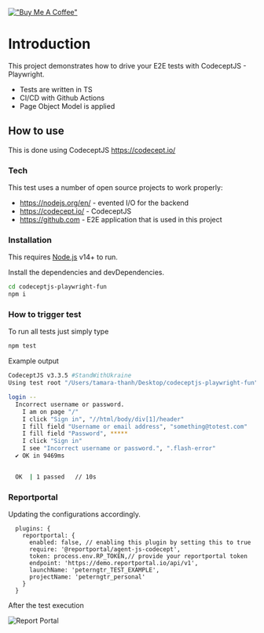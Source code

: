 [!["Buy Me A Coffee"](https://www.buymeacoffee.com/assets/img/custom_images/orange_img.png)](https://www.buymeacoffee.com/peternguyew)

# Introduction

This project demonstrates how to drive your E2E tests with CodeceptJS - Playwright.

* Tests are written in TS
* CI/CD with Github Actions
* Page Object Model is applied

## How to use

This is done using CodeceptJS <https://codecept.io/>

### Tech

This test uses a number of open source projects to work properly:

* <https://nodejs.org/en/> - evented I/O for the backend
* <https://codecept.io/> - CodeceptJS
* <https://github.com> - E2E application that is used in this project

### Installation

This requires [Node.js](https://nodejs.org/) v14+ to run.

Install the dependencies and devDependencies.

```sh
cd codeceptjs-playwright-fun
npm i
```

### How to trigger test

To run all tests just simply type

```sh
npm test
```

Example output

```sh
CodeceptJS v3.3.5 #StandWithUkraine
Using test root "/Users/tamara-thanh/Desktop/codeceptjs-playwright-fun"

login --
  Incorrect username or password.
    I am on page "/"
    I click "Sign in", "//html/body/div[1]/header"
    I fill field "Username or email address", "something@totest.com"
    I fill field "Password", *****
    I click "Sign in"
    I see "Incorrect username or password.", ".flash-error"
  ✔ OK in 9469ms


  OK  | 1 passed   // 10s
```
### Reportportal

Updating the configurations accordingly.

```
  plugins: {
    reportportal: {
      enabled: false, // enabling this plugin by setting this to true
      require: '@reportportal/agent-js-codecept',
      token: process.env.RP_TOKEN,// provide your reportportal token
      endpoint: 'https://demo.reportportal.io/api/v1',
      launchName: 'peterngtr_TEST_EXAMPLE',
      projectName: 'peterngtr_personal'
    }
  }
```

After the test execution

![Report Portal](http://g.recordit.co/WwhyMKJsip.gif)
